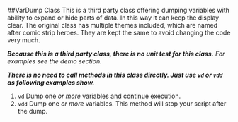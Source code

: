##VarDump Class
This is a third party class offering dumping variables with ability to expand or hide parts of data. 
In this way it can keep the display clear.
The original class has multiple themes included, which are named after comic strip heroes. 
They are kept the same to avoid changing the code very much.
  
_**Because this is a third party class, there is no unit test for this class.** For examples see the demo section._

_**There is no need to call methods in this class directly. Just use `vd` or `vdd` as following examples show.**_

1. `vd` Dump one _or more_ variables and continue execution.
1. `vdd` Dump one *or more* variables. This method will stop your script after the dump.  
